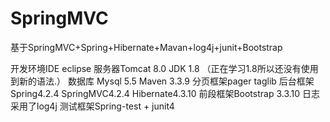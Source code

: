 # SpringMVC
基于SpringMVC+Spring+Hibernate+Mavan+log4j+junit+Bootstrap

开发环境IDE eclipse 
服务器Tomcat 8.0
JDK 1.8 （正在学习1.8所以还没有使用到新的语法.）
数据库 Mysql 5.5
Maven 3.3.9
分页框架pager taglib
后台框架Spring4.2.4 SpringMVC4.2.4 Hibernate4.3.10 
前段框架Bootstrap 3.3.10 
日志采用了log4j
测试框架Spring-test + junit4
